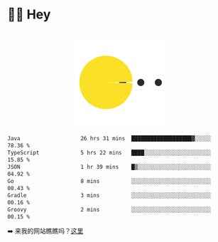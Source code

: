 
# 👋🏻 Hey
<div align="center">
	<br>
	<img src="https://raw.githubusercontent.com/Aniket965/Aniket965/master/pacman.svg?sanitize=true" width="200" height="200">
	<br>
</div>

<!--START_SECTION:waka-->

```text
Java                   26 hrs 31 mins  ███████████████████▓░░░░░   78.36 %
TypeScript             5 hrs 22 mins   ████░░░░░░░░░░░░░░░░░░░░░   15.85 %
JSON                   1 hr 39 mins    █▒░░░░░░░░░░░░░░░░░░░░░░░   04.92 %
Go                     8 mins          ░░░░░░░░░░░░░░░░░░░░░░░░░   00.43 %
Gradle                 3 mins          ░░░░░░░░░░░░░░░░░░░░░░░░░   00.16 %
Groovy                 2 mins          ░░░░░░░░░░░░░░░░░░░░░░░░░   00.15 %
```

<!--END_SECTION:waka-->

 ➡️  来我的网站瞧瞧吗？[这里](https://www.shaolongfei.com)
